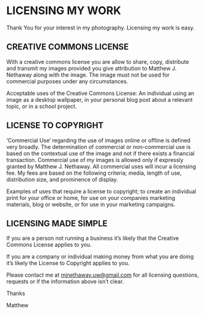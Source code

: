 # LICENSING MY WORK
Thank You for your interest in my photography.  Licensing my work is easy.

## CREATIVE COMMONS LICENSE
With a creative commons license you are allow to share, copy, distribute and transmit my images provided you give attribution to Matthew J. Nethaway along with the image.  The image must not be used for commercial purposes under any circumstances.

Acceptable uses of the Creative Commons License:  An individual using an image as a desktop wallpaper, in your personal blog post about a relevant topic, or in a school project.

## LICENSE TO COPYRIGHT
‘Commercial Use’ regarding the use of images online or offline is defined very broadly.  The determination of commercial or non-commercial use is based on the contextual use of the image and not if there exists a financial transaction.  Commercial use of my images is allowed only if expressly granted by Matthew J. Nethaway.   All commercial uses will incur a licensing fee.  My fees are based on the following criteria; media, length of use, distribution size, and prominence of display.

Examples of uses that require a license to copyright; to create an individual print for your office or home, for use on your companies marketing materials, blog or website, or for use in your marketing campaigns.

## LICENSING MADE SIMPLE
If you are a person not running a business it’s likely that the Creative Commons License applies to you.

If you are a company or individual making money from what you are doing it’s likely the License to Copyright applies to you.

Please contact me at mjnethaway.uw@gmail.com for all licensing questions, requests or if the information above isn’t clear.

Thanks

Matthew
